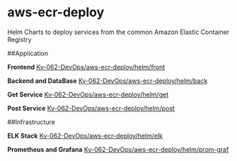 # aws-ecr-deploy 
Helm Charts to deploy services from the common Amazon Elastic Container Registry 

##Application

**Frontend** 
[Kv-062-DevOps/aws-ecr-deploy/helm/front](https://github.com/Kv-062-DevOps/aws-ecr-deploy/tree/master/helm/front) 

**Backend and DataBase** 
[Kv-062-DevOps/aws-ecr-deploy/helm/back](https://github.com/Kv-062-DevOps/aws-ecr-deploy/tree/master/helm/back) 

**Get Service** 
[Kv-062-DevOps/aws-ecr-deploy/helm/get](https://github.com/Kv-062-DevOps/aws-ecr-deploy/tree/master/helm/get) 

**Post Service** 
[Kv-062-DevOps/aws-ecr-deploy/helm/post](https://github.com/Kv-062-DevOps/aws-ecr-deploy/tree/master/helm/post) 

##Infrastructure 

**ELK Stack**
[Kv-062-DevOps/aws-ecr-deploy/helm/elk](https://github.com/Kv-062-DevOps/aws-ecr-deploy/tree/master/helm/elk) 

**Prometheus and Grafana** 
[Kv-062-DevOps/aws-ecr-deploy/helm/prom-graf](https://github.com/Kv-062-DevOps/aws-ecr-deploy/tree/master/helm/prom-graf) 


 
